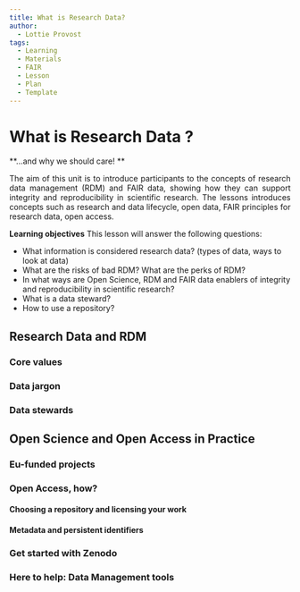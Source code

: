 ```yaml
---
title: What is Research Data?
author:
  - Lottie Provost
tags:
  - Learning
  - Materials
  - FAIR
  - Lesson
  - Plan
  - Template
---
```


# What is Research Data ? 
**...and why we should care! ** 

<p align="justify">The aim of this unit is to introduce participants to the concepts of research data management (RDM) and FAIR data, showing how they can support integrity and reproducibility in scientific research. The lessons introduces concepts such as research and data lifecycle, open data, FAIR principles for research data, open access. </p>

**Learning objectives**
This lesson will answer the following questions: 
- What information is considered research data? (types of data, ways to look at data)
- What are the risks of bad RDM? What are the perks of RDM?
- In what ways are Open Science, RDM and FAIR data enablers of integrity and reproducibility in scientific research?
- What is a data steward?
- How to use a repository? 

## Research Data and RDM
### Core values
### Data jargon 
### Data stewards

## Open Science and Open Access in Practice
### Eu-funded projects
### Open Access, how?
#### Choosing a repository and licensing your work
#### Metadata and persistent identifiers
### Get started with Zenodo
### Here to help: Data Management tools
